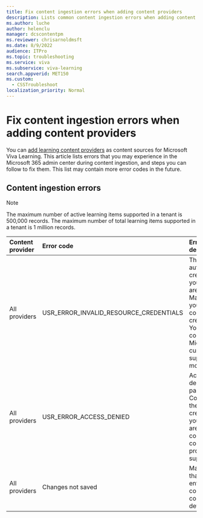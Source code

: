 ```yaml
---
title: Fix content ingestion errors when adding content providers
description: Lists common content ingestion errors when adding content providers for Viva Learning. Provides actions to be taken to fix these errors.
ms.author: luche
author: helenclu
manager: dcscontentpm
ms.reviewer: chrisarnoldmsft
ms.date: 8/9/2022
audience: ITPro
ms.topic: troubleshooting
ms.service: viva
ms.subservice: viva-learning
search.appverid: MET150
ms.custom: 
  - CSSTroubleshoot
localization_priority: Normal
---
```


# Fix content ingestion errors when adding content providers

You can [add learning content providers](configure-other-content-sources.md) as content sources for Microsoft Viva Learning. This article lists errors that you may experience in the Microsoft 365 admin center during content ingestion, and steps you can follow to fix them. This list may contain more error codes in the future.

## Content ingestion errors

> [!NOTE]
> The maximum number of active learning items supported in a tenant is 500,000 records. The maximum number of total learning items supported in a tenant is 1 million records.

|Content provider |Error code |Error code description |
|:----------------|:----------|:----------------------|
|All providers |USR_ERROR_INVALID_RESOURCE_CREDENTIALS |The authentication credentials you provided are Invalid. Make sure you enter the correct credentials. You can contact Microsoft customer support for more details.|
|All providers |USR_ERROR_ACCESS_DENIED |Access denied by partner. Confirm that the credentials you entered are correct or contact the content provider's support team. |
|All providers |Changes not saved | Make sure that you've entered the correct configuration details.|
